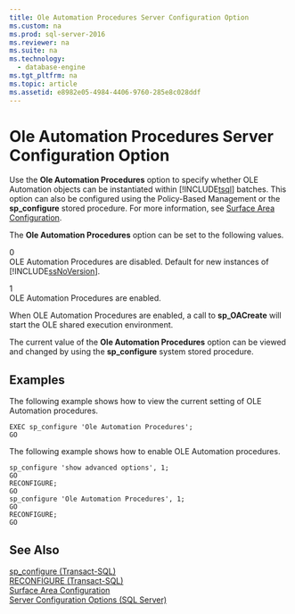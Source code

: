 ```yaml
---
title: Ole Automation Procedures Server Configuration Option
ms.custom: na
ms.prod: sql-server-2016
ms.reviewer: na
ms.suite: na
ms.technology: 
  - database-engine
ms.tgt_pltfrm: na
ms.topic: article
ms.assetid: e8982e05-4984-4406-9760-285e8c028ddf
---
```

# Ole Automation Procedures Server Configuration Option
  Use the **Ole Automation Procedures** option to specify whether OLE Automation objects can be instantiated within [!INCLUDE[tsql](../../Token\Other/tsql_md.md)] batches. This option can also be configured using the Policy\-Based Management or the **sp\_configure** stored procedure. For more information, see [Surface Area Configuration](../../Topics\TopicNameNotContainA/Surface-Area-Configuration.md).  
  
 The **Ole Automation Procedures** option can be set to the following values.  
  
 0  
 OLE Automation Procedures are disabled. Default for new instances of [!INCLUDE[ssNoVersion](../../Token\Other/ssNoVersion_md.md)].  
  
 1  
 OLE Automation Procedures are enabled.  
  
 When OLE Automation Procedures are enabled, a call to **sp\_OACreate** will start the OLE shared execution environment.  
  
 The current value of the **Ole Automation Procedures** option can be viewed and changed by using the **sp\_configure** system stored procedure.  
  
## Examples  
 The following example shows how to view the current setting of OLE Automation procedures.  
  
```  
EXEC sp_configure 'Ole Automation Procedures';  
GO  
```  
  
 The following example shows how to enable OLE Automation procedures.  
  
```  
sp_configure 'show advanced options', 1;  
GO  
RECONFIGURE;  
GO  
sp_configure 'Ole Automation Procedures', 1;  
GO  
RECONFIGURE;  
GO  
```  
  
## See Also  
 [sp_configure &#40;Transact-SQL&#41;](../Topic/sp_configure%20\(Transact-SQL\).md)   
 [RECONFIGURE &#40;Transact-SQL&#41;](../Topic/RECONFIGURE%20\(Transact-SQL\).md)   
 [Surface Area Configuration](../../Topics\TopicNameNotContainA/Surface-Area-Configuration.md)   
 [Server Configuration Options &#40;SQL Server&#41;](../../Topics\TopicNameNotContainA/Server-Configuration-Options--SQL-Server-.md)  
  
  
